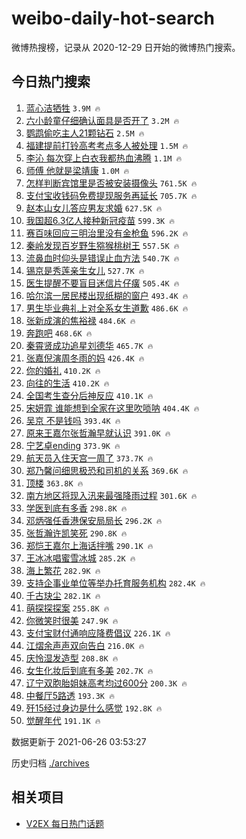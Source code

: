 # weibo-daily-hot-search

微博热搜榜，记录从 2020-12-29 日开始的微博热门搜索。

## 今日热门搜索

<!-- BEGIN -->

1. [蓝心洁牺牲](https://s.weibo.com/weibo?q=%23%E8%93%9D%E5%BF%83%E6%B4%81%E7%89%BA%E7%89%B2%23&Refer=top) `3.9M 🔥`
1. [六小龄童仔细确认面具是否开了](https://s.weibo.com/weibo?q=%23%E5%85%AD%E5%B0%8F%E9%BE%84%E7%AB%A5%E4%BB%94%E7%BB%86%E7%A1%AE%E8%AE%A4%E9%9D%A2%E5%85%B7%E6%98%AF%E5%90%A6%E5%BC%80%E4%BA%86%23&Refer=top) `3.2M 🔥`
1. [鹦鹉偷吃主人21颗钻石](https://s.weibo.com/weibo?q=%23%E9%B9%A6%E9%B9%89%E5%81%B7%E5%90%83%E4%B8%BB%E4%BA%BA21%E9%A2%97%E9%92%BB%E7%9F%B3%23&Refer=top) `2.5M 🔥`
1. [福建提前打铃高考考点多人被处理](https://s.weibo.com/weibo?q=%23%E7%A6%8F%E5%BB%BA%E6%8F%90%E5%89%8D%E6%89%93%E9%93%83%E9%AB%98%E8%80%83%E8%80%83%E7%82%B9%E5%A4%9A%E4%BA%BA%E8%A2%AB%E5%A4%84%E7%90%86%23&Refer=top) `1.5M 🔥`
1. [李沁 每次穿上白衣我都热血沸腾](https://s.weibo.com/weibo?q=%E6%9D%8E%E6%B2%81%20%E6%AF%8F%E6%AC%A1%E7%A9%BF%E4%B8%8A%E7%99%BD%E8%A1%A3%E6%88%91%E9%83%BD%E7%83%AD%E8%A1%80%E6%B2%B8%E8%85%BE&Refer=top) `1.1M 🔥`
1. [师傅 他就是梁靖康](https://s.weibo.com/weibo?q=%E5%B8%88%E5%82%85%20%E4%BB%96%E5%B0%B1%E6%98%AF%E6%A2%81%E9%9D%96%E5%BA%B7&Refer=top) `1.0M 🔥`
1. [怎样判断宾馆里是否被安装摄像头](https://s.weibo.com/weibo?q=%23%E6%80%8E%E6%A0%B7%E5%88%A4%E6%96%AD%E5%AE%BE%E9%A6%86%E9%87%8C%E6%98%AF%E5%90%A6%E8%A2%AB%E5%AE%89%E8%A3%85%E6%91%84%E5%83%8F%E5%A4%B4%23&Refer=top) `761.5K 🔥`
1. [支付宝收钱码免费提现服务再延长](https://s.weibo.com/weibo?q=%23%E6%94%AF%E4%BB%98%E5%AE%9D%E6%94%B6%E9%92%B1%E7%A0%81%E5%85%8D%E8%B4%B9%E6%8F%90%E7%8E%B0%E6%9C%8D%E5%8A%A1%E5%86%8D%E5%BB%B6%E9%95%BF%23&Refer=top) `705.7K 🔥`
1. [赵本山女儿答应男友求婚](https://s.weibo.com/weibo?q=%23%E8%B5%B5%E6%9C%AC%E5%B1%B1%E5%A5%B3%E5%84%BF%E7%AD%94%E5%BA%94%E7%94%B7%E5%8F%8B%E6%B1%82%E5%A9%9A%23&Refer=top) `627.5K 🔥`
1. [我国超6.3亿人接种新冠疫苗](https://s.weibo.com/weibo?q=%23%E6%88%91%E5%9B%BD%E8%B6%856.3%E4%BA%BF%E4%BA%BA%E6%8E%A5%E7%A7%8D%E6%96%B0%E5%86%A0%E7%96%AB%E8%8B%97%23&Refer=top) `599.3K 🔥`
1. [赛百味回应三明治里没有金枪鱼](https://s.weibo.com/weibo?q=%23%E8%B5%9B%E7%99%BE%E5%91%B3%E5%9B%9E%E5%BA%94%E4%B8%89%E6%98%8E%E6%B2%BB%E9%87%8C%E6%B2%A1%E6%9C%89%E9%87%91%E6%9E%AA%E9%B1%BC%23&Refer=top) `596.2K 🔥`
1. [秦岭发现百岁野生猕猴桃树王](https://s.weibo.com/weibo?q=%23%E7%A7%A6%E5%B2%AD%E5%8F%91%E7%8E%B0%E7%99%BE%E5%B2%81%E9%87%8E%E7%94%9F%E7%8C%95%E7%8C%B4%E6%A1%83%E6%A0%91%E7%8E%8B%23&Refer=top) `557.5K 🔥`
1. [流鼻血时仰头是错误止血方法](https://s.weibo.com/weibo?q=%23%E6%B5%81%E9%BC%BB%E8%A1%80%E6%97%B6%E4%BB%B0%E5%A4%B4%E6%98%AF%E9%94%99%E8%AF%AF%E6%AD%A2%E8%A1%80%E6%96%B9%E6%B3%95%23&Refer=top) `540.7K 🔥`
1. [锡京是秀莲亲生女儿](https://s.weibo.com/weibo?q=%23%E9%94%A1%E4%BA%AC%E6%98%AF%E7%A7%80%E8%8E%B2%E4%BA%B2%E7%94%9F%E5%A5%B3%E5%84%BF%23&Refer=top) `527.7K 🔥`
1. [医生提醒不要盲目迷信片仔癀](https://s.weibo.com/weibo?q=%23%E5%8C%BB%E7%94%9F%E6%8F%90%E9%86%92%E4%B8%8D%E8%A6%81%E7%9B%B2%E7%9B%AE%E8%BF%B7%E4%BF%A1%E7%89%87%E4%BB%94%E7%99%80%23&Refer=top) `505.4K 🔥`
1. [哈尔滨一居民楼出现纸糊的窗户](https://s.weibo.com/weibo?q=%23%E5%93%88%E5%B0%94%E6%BB%A8%E4%B8%80%E5%B1%85%E6%B0%91%E6%A5%BC%E5%87%BA%E7%8E%B0%E7%BA%B8%E7%B3%8A%E7%9A%84%E7%AA%97%E6%88%B7%23&Refer=top) `493.4K 🔥`
1. [男生毕业典礼上对全系女生道歉](https://s.weibo.com/weibo?q=%23%E7%94%B7%E7%94%9F%E6%AF%95%E4%B8%9A%E5%85%B8%E7%A4%BC%E4%B8%8A%E5%AF%B9%E5%85%A8%E7%B3%BB%E5%A5%B3%E7%94%9F%E9%81%93%E6%AD%89%23&Refer=top) `486.6K 🔥`
1. [张新成演的焦裕禄](https://s.weibo.com/weibo?q=%23%E5%BC%A0%E6%96%B0%E6%88%90%E6%BC%94%E7%9A%84%E7%84%A6%E8%A3%95%E7%A6%84%23&Refer=top) `484.6K 🔥`
1. [奔跑吧](https://s.weibo.com/weibo?q=%E5%A5%94%E8%B7%91%E5%90%A7&Refer=top) `468.6K 🔥`
1. [秦霄贤成功追星刘德华](https://s.weibo.com/weibo?q=%23%E7%A7%A6%E9%9C%84%E8%B4%A4%E6%88%90%E5%8A%9F%E8%BF%BD%E6%98%9F%E5%88%98%E5%BE%B7%E5%8D%8E%23&Refer=top) `465.7K 🔥`
1. [张嘉倪演周冬雨的妈](https://s.weibo.com/weibo?q=%23%E5%BC%A0%E5%98%89%E5%80%AA%E6%BC%94%E5%91%A8%E5%86%AC%E9%9B%A8%E7%9A%84%E5%A6%88%23&Refer=top) `426.4K 🔥`
1. [你的婚礼](https://s.weibo.com/weibo?q=%E4%BD%A0%E7%9A%84%E5%A9%9A%E7%A4%BC&Refer=top) `410.2K 🔥`
1. [向往的生活](https://s.weibo.com/weibo?q=%E5%90%91%E5%BE%80%E7%9A%84%E7%94%9F%E6%B4%BB&Refer=top) `410.2K 🔥`
1. [全国考生查分后神反应](https://s.weibo.com/weibo?q=%23%E5%85%A8%E5%9B%BD%E8%80%83%E7%94%9F%E6%9F%A5%E5%88%86%E5%90%8E%E7%A5%9E%E5%8F%8D%E5%BA%94%23&Refer=top) `410.1K 🔥`
1. [宋妍霏 谁能想到全家在这里吹唢呐](https://s.weibo.com/weibo?q=%E5%AE%8B%E5%A6%8D%E9%9C%8F%20%E8%B0%81%E8%83%BD%E6%83%B3%E5%88%B0%E5%85%A8%E5%AE%B6%E5%9C%A8%E8%BF%99%E9%87%8C%E5%90%B9%E5%94%A2%E5%91%90&Refer=top) `404.4K 🔥`
1. [吴京 不是钱吗](https://s.weibo.com/weibo?q=%E5%90%B4%E4%BA%AC%20%E4%B8%8D%E6%98%AF%E9%92%B1%E5%90%97&Refer=top) `393.4K 🔥`
1. [原来王嘉尔张哲瀚早就认识](https://s.weibo.com/weibo?q=%23%E5%8E%9F%E6%9D%A5%E7%8E%8B%E5%98%89%E5%B0%94%E5%BC%A0%E5%93%B2%E7%80%9A%E6%97%A9%E5%B0%B1%E8%AE%A4%E8%AF%86%23&Refer=top) `391.0K 🔥`
1. [宁艺卓ending](https://s.weibo.com/weibo?q=%23%E5%AE%81%E8%89%BA%E5%8D%93ending%23&Refer=top) `373.9K 🔥`
1. [航天员入住天宫一周了](https://s.weibo.com/weibo?q=%23%E8%88%AA%E5%A4%A9%E5%91%98%E5%85%A5%E4%BD%8F%E5%A4%A9%E5%AE%AB%E4%B8%80%E5%91%A8%E4%BA%86%23&Refer=top) `373.7K 🔥`
1. [郑乃馨问细思极恐和司机的关系](https://s.weibo.com/weibo?q=%23%E9%83%91%E4%B9%83%E9%A6%A8%E9%97%AE%E7%BB%86%E6%80%9D%E6%9E%81%E6%81%90%E5%92%8C%E5%8F%B8%E6%9C%BA%E7%9A%84%E5%85%B3%E7%B3%BB%23&Refer=top) `369.6K 🔥`
1. [顶楼](https://s.weibo.com/weibo?q=%E9%A1%B6%E6%A5%BC&Refer=top) `363.8K 🔥`
1. [南方地区将现入汛来最强降雨过程](https://s.weibo.com/weibo?q=%23%E5%8D%97%E6%96%B9%E5%9C%B0%E5%8C%BA%E5%B0%86%E7%8E%B0%E5%85%A5%E6%B1%9B%E6%9D%A5%E6%9C%80%E5%BC%BA%E9%99%8D%E9%9B%A8%E8%BF%87%E7%A8%8B%23&Refer=top) `301.6K 🔥`
1. [学医到底有多香](https://s.weibo.com/weibo?q=%23%E5%AD%A6%E5%8C%BB%E5%88%B0%E5%BA%95%E6%9C%89%E5%A4%9A%E9%A6%99%23&Refer=top) `298.8K 🔥`
1. [邓炳强任香港保安局局长](https://s.weibo.com/weibo?q=%23%E9%82%93%E7%82%B3%E5%BC%BA%E4%BB%BB%E9%A6%99%E6%B8%AF%E4%BF%9D%E5%AE%89%E5%B1%80%E5%B1%80%E9%95%BF%23&Refer=top) `296.2K 🔥`
1. [张哲瀚许凯笑死](https://s.weibo.com/weibo?q=%23%E5%BC%A0%E5%93%B2%E7%80%9A%E8%AE%B8%E5%87%AF%E7%AC%91%E6%AD%BB%23&Refer=top) `290.8K 🔥`
1. [郑恺王嘉尔上海话拌嘴](https://s.weibo.com/weibo?q=%23%E9%83%91%E6%81%BA%E7%8E%8B%E5%98%89%E5%B0%94%E4%B8%8A%E6%B5%B7%E8%AF%9D%E6%8B%8C%E5%98%B4%23&Refer=top) `290.1K 🔥`
1. [王冰冰唱蜜雪冰城](https://s.weibo.com/weibo?q=%23%E7%8E%8B%E5%86%B0%E5%86%B0%E5%94%B1%E8%9C%9C%E9%9B%AA%E5%86%B0%E5%9F%8E%23&Refer=top) `285.2K 🔥`
1. [海上繁花](https://s.weibo.com/weibo?q=%E6%B5%B7%E4%B8%8A%E7%B9%81%E8%8A%B1&Refer=top) `282.9K 🔥`
1. [支持企事业单位等举办托育服务机构](https://s.weibo.com/weibo?q=%23%E6%94%AF%E6%8C%81%E4%BC%81%E4%BA%8B%E4%B8%9A%E5%8D%95%E4%BD%8D%E7%AD%89%E4%B8%BE%E5%8A%9E%E6%89%98%E8%82%B2%E6%9C%8D%E5%8A%A1%E6%9C%BA%E6%9E%84%23&Refer=top) `282.4K 🔥`
1. [千古玦尘](https://s.weibo.com/weibo?q=%E5%8D%83%E5%8F%A4%E7%8E%A6%E5%B0%98&Refer=top) `282.1K 🔥`
1. [萌探探探案](https://s.weibo.com/weibo?q=%E8%90%8C%E6%8E%A2%E6%8E%A2%E6%8E%A2%E6%A1%88&Refer=top) `255.8K 🔥`
1. [你微笑时很美](https://s.weibo.com/weibo?q=%E4%BD%A0%E5%BE%AE%E7%AC%91%E6%97%B6%E5%BE%88%E7%BE%8E&Refer=top) `247.9K 🔥`
1. [支付宝财付通响应降费倡议](https://s.weibo.com/weibo?q=%23%E6%94%AF%E4%BB%98%E5%AE%9D%E8%B4%A2%E4%BB%98%E9%80%9A%E5%93%8D%E5%BA%94%E9%99%8D%E8%B4%B9%E5%80%A1%E8%AE%AE%23&Refer=top) `226.1K 🔥`
1. [江熠余声声双向告白](https://s.weibo.com/weibo?q=%23%E6%B1%9F%E7%86%A0%E4%BD%99%E5%A3%B0%E5%A3%B0%E5%8F%8C%E5%90%91%E5%91%8A%E7%99%BD%23&Refer=top) `216.0K 🔥`
1. [庆怜湿发造型](https://s.weibo.com/weibo?q=%23%E5%BA%86%E6%80%9C%E6%B9%BF%E5%8F%91%E9%80%A0%E5%9E%8B%23&Refer=top) `208.8K 🔥`
1. [女生化妆后到底有多美](https://s.weibo.com/weibo?q=%23%E5%A5%B3%E7%94%9F%E5%8C%96%E5%A6%86%E5%90%8E%E5%88%B0%E5%BA%95%E6%9C%89%E5%A4%9A%E7%BE%8E%23&Refer=top) `202.7K 🔥`
1. [辽宁双胞胎姐妹高考均过600分](https://s.weibo.com/weibo?q=%23%E8%BE%BD%E5%AE%81%E5%8F%8C%E8%83%9E%E8%83%8E%E5%A7%90%E5%A6%B9%E9%AB%98%E8%80%83%E5%9D%87%E8%BF%87600%E5%88%86%23&Refer=top) `200.3K 🔥`
1. [中餐厅5路透](https://s.weibo.com/weibo?q=%23%E4%B8%AD%E9%A4%90%E5%8E%855%E8%B7%AF%E9%80%8F%23&Refer=top) `193.3K 🔥`
1. [歼15经过身边是什么感觉](https://s.weibo.com/weibo?q=%23%E6%AD%BC15%E7%BB%8F%E8%BF%87%E8%BA%AB%E8%BE%B9%E6%98%AF%E4%BB%80%E4%B9%88%E6%84%9F%E8%A7%89%23&Refer=top) `192.8K 🔥`
1. [觉醒年代](https://s.weibo.com/weibo?q=%E8%A7%89%E9%86%92%E5%B9%B4%E4%BB%A3&Refer=top) `191.1K 🔥`

数据更新于 2021-06-26 03:53:27

<!-- END -->

历史归档 [./archives](./archives)

## 相关项目

- [V2EX 每日热门话题](https://github.com/boojack/v2ex-daily-hot-topic)
